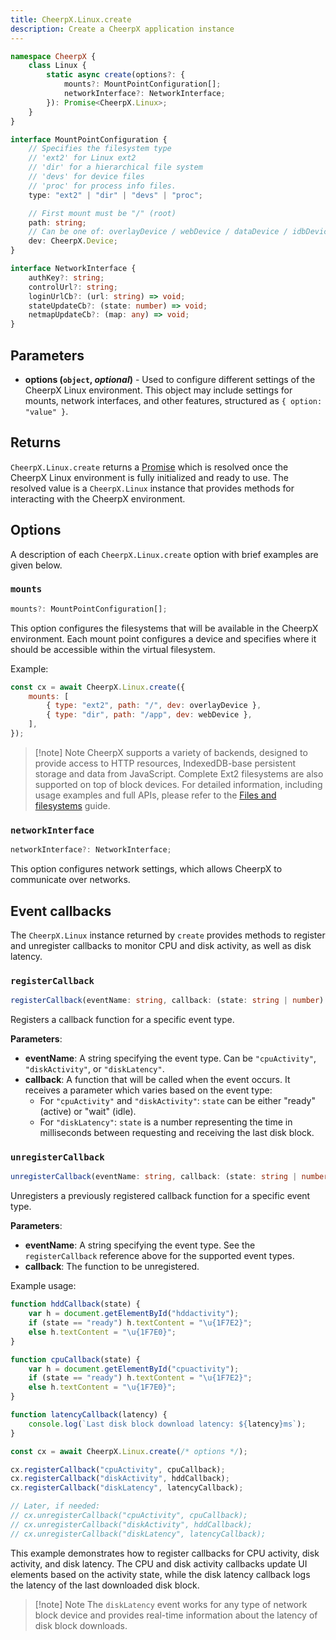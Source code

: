 ```yaml
---
title: CheerpX.Linux.create
description: Create a CheerpX application instance
---
```


```ts
namespace CheerpX {
	class Linux {
		static async create(options?: {
			mounts?: MountPointConfiguration[];
			networkInterface?: NetworkInterface;
		}): Promise<CheerpX.Linux>;
	}
}

interface MountPointConfiguration {
	// Specifies the filesystem type
	// 'ext2' for Linux ext2
	// 'dir' for a hierarchical file system
	// 'devs' for device files
	// 'proc' for process info files.
	type: "ext2" | "dir" | "devs" | "proc";

	// First mount must be "/" (root)
	path: string;
	// Can be one of: overlayDevice / webDevice / dataDevice / idbDevice
	dev: CheerpX.Device;
}

interface NetworkInterface {
	authKey?: string;
	controlUrl?: string;
	loginUrlCb?: (url: string) => void;
	stateUpdateCb?: (state: number) => void;
	netmapUpdateCb?: (map: any) => void;
}
```

## Parameters

- **options (`object`, _optional_)** - Used to configure different settings of the CheerpX Linux environment. This object may include settings for mounts, network interfaces, and other features, structured as `{ option: "value" }`.

## Returns

`CheerpX.Linux.create` returns a [Promise] which is resolved once the CheerpX Linux environment is fully initialized and ready to use. The resolved value is a `CheerpX.Linux` instance that provides methods for interacting with the CheerpX environment.

## Options

A description of each `CheerpX.Linux.create` option with brief examples are given below.

### `mounts`

```ts
mounts?: MountPointConfiguration[];
```

This option configures the filesystems that will be available in the CheerpX environment. Each mount point configures a device and specifies where it should be accessible within the virtual filesystem.

Example:

```js
const cx = await CheerpX.Linux.create({
	mounts: [
		{ type: "ext2", path: "/", dev: overlayDevice },
		{ type: "dir", path: "/app", dev: webDevice },
	],
});
```

> [!note] Note
> CheerpX supports a variety of backends, designed to provide access to HTTP resources, IndexedDB-base persistent storage and data from JavaScript. Complete Ext2 filesystems are also supported on top of block devices. For detailed information, including usage examples and full APIs, please refer to the [Files and filesystems](/docs/guides/File-System-support) guide.

### `networkInterface`

```ts
networkInterface?: NetworkInterface;
```

This option configures network settings, which allows CheerpX to communicate over networks.

## Event callbacks

The `CheerpX.Linux` instance returned by `create` provides methods to register and unregister callbacks to monitor CPU and disk activity, as well as disk latency.

### `registerCallback`

```ts
registerCallback(eventName: string, callback: (state: string | number) => void): void
```

Registers a callback function for a specific event type.

**Parameters**:

- **eventName**: A string specifying the event type. Can be `"cpuActivity"`, `"diskActivity"`, or `"diskLatency"`.
- **callback**: A function that will be called when the event occurs. It receives a parameter which varies based on the event type:
  - For `"cpuActivity"` and `"diskActivity"`: `state` can be either "ready" (active) or "wait" (idle).
  - For `"diskLatency"`: `state` is a number representing the time in milliseconds between requesting and receiving the last disk block.

### `unregisterCallback`

```ts
unregisterCallback(eventName: string, callback: (state: string | number) => void): void
```

Unregisters a previously registered callback function for a specific event type.

**Parameters**:

- **eventName**: A string specifying the event type. See the `registerCallback` reference above for the supported event types.
- **callback**: The function to be unregistered.

Example usage:

```js
function hddCallback(state) {
	var h = document.getElementById("hddactivity");
	if (state == "ready") h.textContent = "\u{1F7E2}";
	else h.textContent = "\u{1F7E0}";
}

function cpuCallback(state) {
	var h = document.getElementById("cpuactivity");
	if (state == "ready") h.textContent = "\u{1F7E2}";
	else h.textContent = "\u{1F7E0}";
}

function latencyCallback(latency) {
	console.log(`Last disk block download latency: ${latency}ms`);
}

const cx = await CheerpX.Linux.create(/* options */);

cx.registerCallback("cpuActivity", cpuCallback);
cx.registerCallback("diskActivity", hddCallback);
cx.registerCallback("diskLatency", latencyCallback);

// Later, if needed:
// cx.unregisterCallback("cpuActivity", cpuCallback);
// cx.unregisterCallback("diskActivity", hddCallback);
// cx.unregisterCallback("diskLatency", latencyCallback);
```

This example demonstrates how to register callbacks for CPU activity, disk activity, and disk latency. The CPU and disk activity callbacks update UI elements based on the activity state, while the disk latency callback logs the latency of the last downloaded disk block.

> [!note] Note
> The `diskLatency` event works for any type of network block device and provides real-time information about the latency of disk block downloads.

[Promise]: https://developer.mozilla.org/en-US/docs/Web/JavaScript/Reference/Global_Objects/Promise
